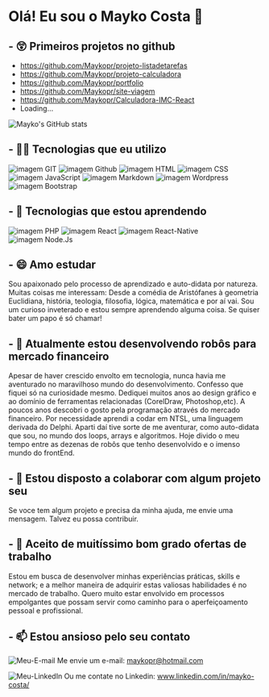 
# Olá! Eu sou o Mayko Costa 👋

## - 😲 Primeiros projetos no github

- https://github.com/Maykopr/projeto-listadetarefas
- https://github.com/Maykopr/projeto-calculadora
- https://github.com/Maykopr/portfolio
- https://github.com/Maykopr/site-viagem
- https://github.com/Maykopr/Calculadora-IMC-React
- Loading...

![Mayko's GitHub stats](https://github-readme-stats.vercel.app/api?username=Maykopr&show_icons=true&theme=vision-friendly-dark)
## - 👨‍💻 Tecnologias que eu utilizo

![imagem GIT](https://img.shields.io/badge/GIT-E44C30?style=for-the-badge&logo=git&logoColor=white)
![imagem Github](https://img.shields.io/badge/GitHub-100000?style=for-the-badge&logo=githublogoColor=white)
![imagem HTML](https://img.shields.io/badge/HTML5-E34F26?style=for-the-badge&logo=html5&logoColor=white)
![imagem CSS](https://img.shields.io/badge/CSS3-1572B6?style=for-the-badge&logo=css3&logoColor=white)
![imagem JavaScript](https://img.shields.io/badge/JavaScript-F7DF1E?style=for-the-badge&logo=javascript&logoColor=black)
![imagem Markdown](https://img.shields.io/badge/Markdown-000000?style=for-the-badge&logo=markdown&logoColor=white)
![imagem Wordpress](https://img.shields.io/badge/Wordpress-21759B?style=for-the-badge&logo=wordpress&logoColor=white)
![imagem Bootstrap](https://img.shields.io/badge/Bootstrap-563D7C?style=for-the-badge&logo=bootstrap&logoColor=white)

## - 🌱 Tecnologias que estou aprendendo

![imagem PHP](https://img.shields.io/badge/PHP-777BB4?style=for-the-badge&logo=php&logoColor=white)
![imagem React](https://img.shields.io/badge/React-20232A?style=for-the-badge&logo=react&logoColor=61DAFB)
![imagem React-Native](https://img.shields.io/badge/React_Native-20232A?style=for-the-badge&logo=react&logoColor=61DAFB)
![imagem Node.Js](https://img.shields.io/badge/Node.js-43853D?style=for-the-badge&logo=node.js&logoColor=white)

## - 😄 Amo estudar

  Sou apaixonado pelo processo de aprendizado e auto-didata por natureza. Muitas coisas me interessam: Desde a comédia de Aristófanes à geometria Euclidiana, história, teologia, filosofia, lógica, matemática e por aí vai. Sou um curioso inveterado e estou sempre aprendendo alguma coisa.
Se quiser bater um papo é só chamar!

## - 🔭 Atualmente estou desenvolvendo robôs para mercado financeiro

  Apesar de haver crescido envolto em tecnologia, nunca havia me aventurado no maravilhoso mundo do desenvolvimento. Confesso que fiquei só na curiosidade mesmo. Dediquei muitos anos ao design gráfico e ao domínio de ferramentas relacionadas (CorelDraw, Photoshop,etc). A poucos anos descobri o gosto pela programação através do mercado financeiro. Por necessidade aprendi a codar em NTSL, uma linguagem derivada do Delphi. Aparti daí tive sorte de me aventurar, como auto-didata que sou, no mundo dos loops, arrays e algoritmos. Hoje divido o meu tempo entre as dezenas de robôs que tenho desenvolvido e o imenso mundo do frontEnd.

## - 👯 Estou disposto a colaborar com algum projeto seu

  Se voce tem algum projeto e precisa da minha ajuda, me envie uma mensagem. Talvez eu possa contribuir.

## - 🤔 Aceito de muitíssimo bom grado ofertas de trabalho

  Estou em busca de desenvolver minhas experiências práticas, skills e network; e a melhor maneira de adquirir estas valiosas habilidades é no mercado de trabalho. Quero muito estar envolvido em processos empolgantes que possam servir como caminho para o aperfeiçoamento pessoal e profissional.

## - 📫 Estou ansioso pelo seu contato



![Meu-E-mail](https://img.shields.io/badge/Microsoft_Outlook-0078D4?style=for-the-badge&logo=microsoft-outlook&logoColor=white)
Me envie um e-mail: maykopr@hotmail.com

![Meu-LinkedIn](https://img.shields.io/badge/LinkedIn-0077B5?style=for-the-badge&logo=linkedin&logoColor=white)
Ou me contate no Linkedin: www.linkedin.com/in/mayko-costa/
